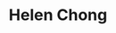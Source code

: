 ---
title: 'Helen Chong'
url: 'https://helenchong.dev'
tags: ['web development', 'code']
updatesFeed: 'https://helenchong.dev/blog/feed.xml'
nsfw: false
rss: true
---